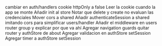 cambiar en auth/handlers cookie httpOnly a false
Leer la cookie cuando la app se monte
Añadir init al store
Notar que delete y create no evaluan las credenciales
Mover cors a shared
Añadir authenticateSession a shared imitando cors para simplificar users/handler
Añadir el middleware en users router group y explicar por que va ahí
Agregar navigation guards
quitar router y authStore de about
Agregar validacion en authStore setSession
Agregar timer a authStore setSession
